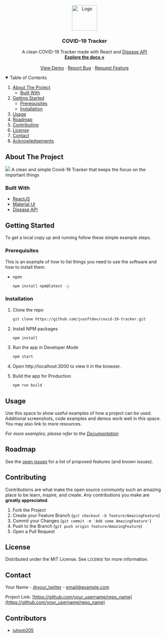 
<!-- PROJECT LOGO -->
<br />
<p align="center">
  <a href="https://github.com/jusoftdev/covid-19-tracker">
    <img src="https://img.icons8.com/cotton/344/coronavirus-check.png" alt="Logo" width="80" height="80">
  </a>

  <h3 align="center">COVID-19 Tracker</h3>

  <p align="center">
  A clean COVID-19 Tracker made with React and <a href="https://disease.sh/">Disease API</a>
    <br />
    <a href="https://github.com/jusoftdev/covid-19-tracker"><strong>Explore the docs »</strong></a>
    <br />
    <br />
    <a href="http://covid.jsft.be">View Demo</a>
    ·
    <a href="https://github.com/jusoftdev/covid-19-tracker/issues">Report Bug</a>
    ·
    <a href="https://github.com/jusoftdev/covid-19-tracker/issues">Request Feature</a>
  </p>
</p>



<!-- TABLE OF CONTENTS -->
<details open="open">
  <summary>Table of Contents</summary>
  <ol>
    <li>
      <a href="#about-the-project">About The Project</a>
      <ul>
        <li><a href="#built-with">Built With</a></li>
      </ul>
    </li>
    <li>
      <a href="#getting-started">Getting Started</a>
      <ul>
        <li><a href="#prerequisites">Prerequisites</a></li>
        <li><a href="#installation">Installation</a></li>
      </ul>
    </li>
    <li><a href="#usage">Usage</a></li>
    <li><a href="#roadmap">Roadmap</a></li>
    <li><a href="#contributing">Contributing</a></li>
    <li><a href="#license">License</a></li>
    <li><a href="#contact">Contact</a></li>
    <li><a href="#acknowledgements">Acknowledgements</a></li>
  </ol>
</details>



<!-- ABOUT THE PROJECT -->
## About The Project

<img src="https://i.imgur.com/HmanckN.png" />
A clean and simple Covid-19 Tracker that keeps the focus on the important things

### Built With

* [ReactJS](https://reactjs.org/)
* [Material UI](https://mui.com/)
* [Disease API](https://disease.sh/)



<!-- GETTING STARTED -->
## Getting Started

To get a local copy up and running follow these simple example steps.

### Prerequisites

This is an example of how to list things you need to use the software and how to install them.
* npm
  ```sh
  npm install npm@latest -g
  ```

### Installation

1. Clone the repo
   ```sh
   git clone https://github.com/jusoftdev/covid-19-tracker.git
   ```
3. Install NPM packages
   ```sh
   npm install
   ```
4. Run the app in Developer Mode
   ```sh
   npm start
   ```
5. Open http://localhost:3000 to view it in the browser.

6. Build the app for Production
    ```sh
   npm run build
    ```



<!-- USAGE EXAMPLES -->
## Usage

Use this space to show useful examples of how a project can be used. Additional screenshots, code examples and demos work well in this space. You may also link to more resources.

_For more examples, please refer to the [Documentation](https://example.com)_



<!-- ROADMAP -->
## Roadmap

See the [open issues](https://github.com/othneildrew/Best-README-Template/issues) for a list of proposed features (and known issues).



<!-- CONTRIBUTING -->
## Contributing

Contributions are what make the open source community such an amazing place to be learn, inspire, and create. Any contributions you make are **greatly appreciated**.

1. Fork the Project
2. Create your Feature Branch (`git checkout -b feature/AmazingFeature`)
3. Commit your Changes (`git commit -m 'Add some AmazingFeature'`)
4. Push to the Branch (`git push origin feature/AmazingFeature`)
5. Open a Pull Request



<!-- LICENSE -->
## License

Distributed under the MIT License. See `LICENSE` for more information.



<!-- CONTACT -->
## Contact

Your Name - [@your_twitter](https://twitter.com/your_username) - email@example.com

Project Link: [https://github.com/your_username/repo_name](https://github.com/your_username/repo_name)



<!-- ACKNOWLEDGEMENTS -->
## Contributors

* [juhom205](https://github.com/juhom205)
